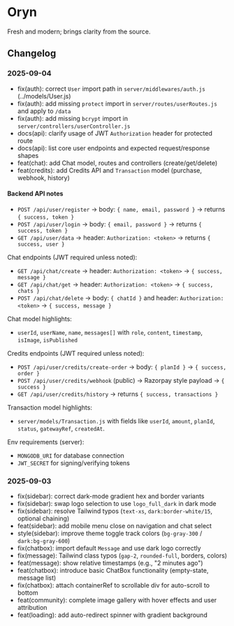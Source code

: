 # Oryn
Fresh and modern; brings clarity from the source.

## Changelog

### 2025-09-04
- fix(auth): correct `User` import path in `server/middlewares/auth.js` (../models/User.js)
- fix(auth): add missing `protect` import in `server/routes/userRoutes.js` and apply to `/data`
- fix(auth): add missing `bcrypt` import in `server/controllers/userController.js`
- docs(api): clarify usage of JWT `Authorization` header for protected route
- docs(api): list core user endpoints and expected request/response shapes
- feat(chat): add Chat model, routes and controllers (create/get/delete)
- feat(credits): add Credits API and `Transaction` model (purchase, webhook, history)

#### Backend API notes
- `POST /api/user/register` → body: `{ name, email, password }` → returns `{ success, token }`
- `POST /api/user/login` → body: `{ email, password }` → returns `{ success, token }`
- `GET /api/user/data` → header: `Authorization: <token>` → returns `{ success, user }`

Chat endpoints (JWT required unless noted):
- `GET /api/chat/create` → header: `Authorization: <token>` → `{ success, message }`
- `GET /api/chat/get` → header: `Authorization: <token>` → `{ success, chats }`
- `POST /api/chat/delete` → body: `{ chatId }` and header: `Authorization: <token>` → `{ success, message }`

Chat model highlights:
- `userId`, `userName`, `name`, `messages[]` with `role`, `content`, `timestamp`, `isImage`, `isPublished`

Credits endpoints (JWT required unless noted):
- `POST /api/user/credits/create-order` → body: `{ planId }` → `{ success, order }`
- `POST /api/user/credits/webhook` (public) → Razorpay style payload → `{ success }`
- `GET /api/user/credits/history` → returns `{ success, transactions }`

Transaction model highlights:
- `server/models/Transaction.js` with fields like `userId`, `amount`, `planId`, `status`, `gatewayRef`, `createdAt`.

Env requirements (server):
- `MONGODB_URI` for database connection
- `JWT_SECRET` for signing/verifying tokens

### 2025-09-03
- fix(sidebar): correct dark-mode gradient hex and border variants
- fix(sidebar): swap logo selection to use `logo_full_dark` in dark mode
- fix(sidebar): resolve Tailwind typos (`text-xs`, `dark:border-white/15`, optional chaining)
- feat(sidebar): add mobile menu close on navigation and chat select
- style(sidebar): improve theme toggle track colors (`bg-gray-300` / `dark:bg-gray-600`)
 - fix(chatbox): import default `Message` and use dark logo correctly
 - fix(message): Tailwind class typos (`gap-2`, `rounded-full`, borders, colors)
 - feat(message): show relative timestamps (e.g., "2 minutes ago")
 - feat(chatbox): introduce basic ChatBox functionality (empty-state, message list)
 - fix(chatbox): attach containerRef to scrollable div for auto-scroll to bottom
- feat(community): complete image gallery with hover effects and user attribution
- feat(loading): add auto-redirect spinner with gradient background

